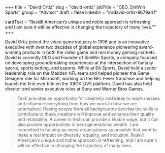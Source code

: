 +++
title = "David Ortiz"
slug = "david-ortiz"
jobTitle = "CEO, SimWin Sports"
group = "Advisor"
draft = false
linkedIn = "in/david-ortiz-9b79a41"

cardText = "Reskill American’s unique and noble approach is refreshing, and I am sure it will be effective in changing the trajectory of many lives.”"
+++

David Ortiz joined the video game industry in 1996 and is an innovative executive with over two decades of global experience pioneering award-winning products in both the video game and real money gaming markets. David is currently CEO and Founder of SimWin Sports, a company focused on developing groundbreaking experiences at the intersection of fantasy sports, sports betting, and esports. While at EA Sports, David held a senior leadership role on the Madden NFL team and helped pioneer the Game Designer role for Microsoft, working on the NFL Fever franchise and helping launch the first ever title on the XBOX LIVE platform. David has also held director and senior executive roles at Sony and Warner Bros Games.

> Tech provides an opportunity for creativity and ideas to reach masses and influence everything from how we work to how we are entertained. Having people from all backgrounds develop the skills to contribute to these creations will improve and enhance their quality and relatability. A career in tech can provide a livable wage, but it can also provide opportunities to earn generational wealth. I am committed to helping as many organizations as possible that want to make a real impact on diversity, equality, and inclusion. Reskill American’s unique and noble approach is refreshing, and I am sure it will be effective in changing the trajectory of many lives.
